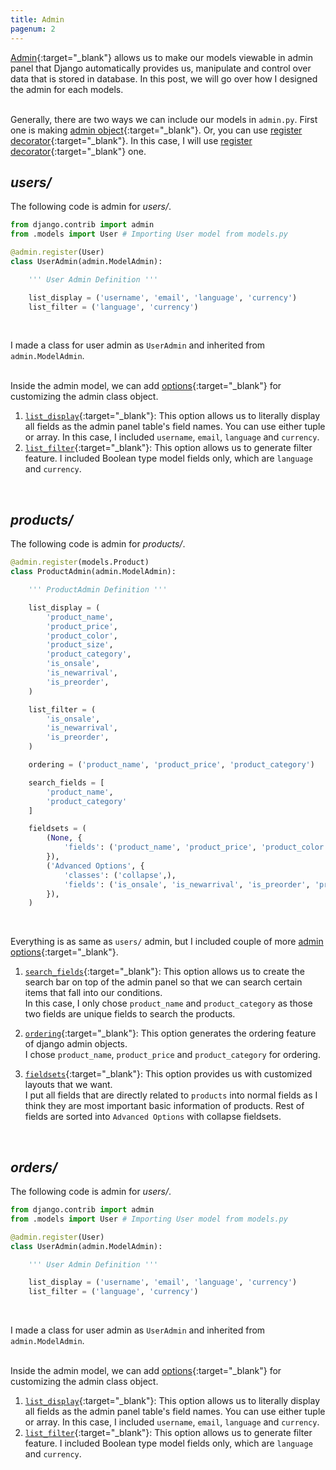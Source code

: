 ```yaml
---
title: Admin
pagenum: 2
---
```


[Admin](https://docs.djangoproject.com/en/3.2/ref/contrib/admin/#module-django.contrib.admin){:target="_blank"} allows us to make our models viewable in admin panel that Django automatically provides us, manipulate and control over data that is stored in database. In this post, we will go over how I designed the admin for each models.<br><br>

Generally, there are two ways we can include our models in `admin.py`. First one is making [admin object](https://docs.djangoproject.com/en/3.2/ref/contrib/admin/#modeladmin-objects){:target="_blank"}. Or, you can use [register decorator](https://docs.djangoproject.com/en/3.2/ref/contrib/admin/#the-register-decorator){:target="_blank"}. In this case, I will use [register decorator](https://docs.djangoproject.com/en/3.2/ref/contrib/admin/#the-register-decorator){:target="_blank"} one.

## *users/*

The following code is admin for *users/*.<br>
```python
from django.contrib import admin
from .models import User # Importing User model from models.py

@admin.register(User)
class UserAdmin(admin.ModelAdmin):

    ''' User Admin Definition '''

    list_display = ('username', 'email', 'language', 'currency')
    list_filter = ('language', 'currency')
```
<br>

I made a class for user admin as `UserAdmin` and inherited from `admin.ModelAdmin`.<br><br>

Inside the admin model, we can add [options](https://docs.djangoproject.com/en/3.2/ref/contrib/admin/#modeladmin-options){:target="_blank"} for customizing the admin class object.
1. [`list_display`](https://docs.djangoproject.com/en/3.2/ref/contrib/admin/#django.contrib.admin.ModelAdmin.list_display){:target="_blank"}: This option allows us to literally display all fields as the admin panel table's field names. You can use either tuple or array. In this case, I included `username`, `email`, `language` and `currency`. 
2. [`list_filter`](https://docs.djangoproject.com/en/3.2/ref/contrib/admin/#django.contrib.admin.ModelAdmin.list_filter){:target="_blank"}: This option allows us to generate filter feature. I included Boolean type model fields only, which are `language` and `currency`.

<br>

## *products/*

The following code is admin for *products/*.<br>
```python
@admin.register(models.Product)
class ProductAdmin(admin.ModelAdmin):

    ''' ProductAdmin Definition ''' 

    list_display = (
        'product_name', 
        'product_price', 
        'product_color', 
        'product_size', 
        'product_category', 
        'is_onsale', 
        'is_newarrival', 
        'is_preorder',
    )

    list_filter = (
        'is_onsale',
        'is_newarrival',
        'is_preorder',
    )

    ordering = ('product_name', 'product_price', 'product_category')

    search_fields = [
        'product_name',
        'product_category'
    ]

    fieldsets = (
        (None, {
            'fields': ('product_name', 'product_price', 'product_color', 'product_size', 'product_category')
        }),
        ('Advanced Options', {
            'classes': ('collapse',),
            'fields': ('is_onsale', 'is_newarrival', 'is_preorder', 'product_description'),
        }),
    )
```
<br>

Everything is as same as `users/` admin, but I included couple of more [admin options](https://docs.djangoproject.com/en/3.2/ref/contrib/admin/#modeladmin-options){:target="_blank"}.

1. [`search_fields`](https://docs.djangoproject.com/en/2.2/ref/contrib/admin/#django.contrib.admin.ModelAdmin.search_fields){:target="_blank"}: This option allows us to create the search bar on top of the admin panel so that we can search certain items that fall into our conditions.<br>
In this case, I only chose `product_name` and `product_category` as those two fields are unique fields to search the products. 

2. [`ordering`](https://docs.djangoproject.com/en/3.2/ref/contrib/admin/#django.contrib.admin.ModelAdmin.ordering){:target="_blank"}: This option generates the ordering feature of django admin objects.<br>
I chose `product_name`, `product_price` and `product_category` for ordering.

3. [`fieldsets`](https://docs.djangoproject.com/en/2.2/ref/contrib/admin/#django.contrib.admin.ModelAdmin.fieldsets){:target="_blank"}: This option provides us with customized layouts that we want.<br>
I put all fields that are directly related to `products` into normal fields as I think they are most important basic information of products. Rest of fields are sorted into `Advanced Options` with collapse fieldsets. 


<br>

## *orders/*

The following code is admin for *users/*.<br>
```python
from django.contrib import admin
from .models import User # Importing User model from models.py

@admin.register(User)
class UserAdmin(admin.ModelAdmin):

    ''' User Admin Definition '''

    list_display = ('username', 'email', 'language', 'currency')
    list_filter = ('language', 'currency')
```
<br>

I made a class for user admin as `UserAdmin` and inherited from `admin.ModelAdmin`.<br><br>

Inside the admin model, we can add [options](https://docs.djangoproject.com/en/3.2/ref/contrib/admin/#modeladmin-options){:target="_blank"} for customizing the admin class object.
1. [`list_display`](https://docs.djangoproject.com/en/3.2/ref/contrib/admin/#django.contrib.admin.ModelAdmin.list_display){:target="_blank"}: This option allows us to literally display all fields as the admin panel table's field names. You can use either tuple or array. In this case, I included `username`, `email`, `language` and `currency`. 
2. [`list_filter`](https://docs.djangoproject.com/en/3.2/ref/contrib/admin/#django.contrib.admin.ModelAdmin.list_filter){:target="_blank"}: This option allows us to generate filter feature. I included Boolean type model fields only, which are `language` and `currency`.

<br>


[^1]: [Markdown Options - Jekyll Documentation](https://jekyllrb.com/docs/configuration/markdown/)
[^2]: [Kramdown homepage](https://kramdown.gettalong.org/)
